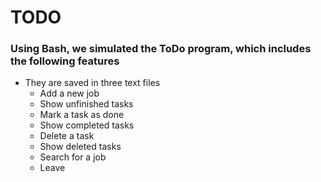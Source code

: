 # TODO

### Using Bash, we simulated the ToDo program, which includes the following features
    
* They are saved in three text files
    * Add a new job
    * Show unfinished tasks
    * Mark a task as done
    * Show completed tasks
    * Delete a task
    * Show deleted tasks
    * Search for a job
    * Leave

